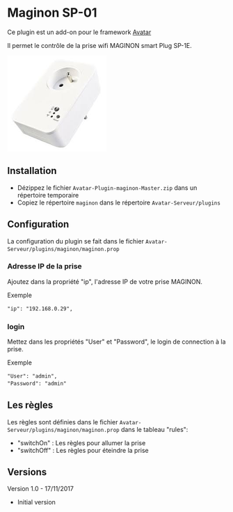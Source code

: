 Maginon SP-01
=============

Ce plugin est un add-on pour le framework [Avatar](https://github.com/Spikharpax/Avatar-Serveur)

Il permet le contrôle de la prise wifi MAGINON smart Plug  SP-1E.

![GitHub Logo](/logo/maginon.jpg)


## Installation
- Dézippez le fichier `Avatar-Plugin-maginon-Master.zip` dans un répertoire temporaire
- Copiez le répertoire `maginon` dans le répertoire `Avatar-Serveur/plugins`


## Configuration

La configuration du plugin se fait dans le fichier `Avatar-Serveur/plugins/maginon/maginon.prop`

### Adresse IP de la prise
Ajoutez dans la propriété "ip", l'adresse IP de votre prise MAGINON.

Exemple
```xml
"ip": "192.168.0.29",
```	

### login

Mettez dans les propriétés "User" et "Password", le login de connection à la prise.

Exemple
```xml
"User": "admin",
"Password": "admin"
```	
	

## Les règles	

Les règles sont définies dans le fichier `Avatar-Serveur/plugins/maginon/maginon.prop` dans le tableau "rules":

- "switchOn" : Les règles pour allumer la prise
- "switchOff" : Les règles pour éteindre la prise



## Versions

Version 1.0 - 17/11/2017
- Initial version